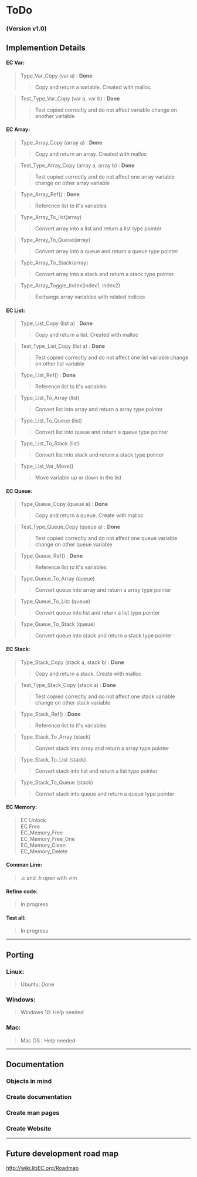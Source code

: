 # ToDo  
### (Version v1.0)  


## Implemention Details


#### EC Var:
> Type_Var_Copy (var a) : **Done**  
> > Copy and return a variable. Created with malloc  

> Test_Type_Var_Copy (var a, var b) : **Done**  
> > Test copied correctly and do not affect variable change on another variable  


#### EC Array:  

> Type_Array_Copy (array a)  : **Done**  
> > Copy and return an array. Created with malloc  

> Test_Type_Array_Copy (array a, array b)  : **Done**  
> > Test copied correctly and do not affect one array variable change on other array variable  

> Type_Array_Ref()  : **Done**  
> > Reference list to it's variables  

> Type_Array_To_list(array)  
> >  Convert array into a list and return a list type pointer  

> Type_Array_To_Queue(array)  
> > Convert array into a queue and return a queue type pointer  

> Type_Array_To_Stack(array)  
> > Convert array into a stack and return a stack type pointer  

> Type_Array_Toggle_Index(index1, index2)  
> > Exchange array variables with related indices  



#### EC List:  

> Type_List_Copy (list a)  : **Done**  
> > Copy and return a list. Created with malloc  

> Test_Type_List_Copy (list a)  : **Done**  
> > Test copied correctly and do not affect one list variable change on other list variable  

> Type_List_Ref()  : **Done**  
> > Reference list to it's variables  

> Type_List_To_Array (list)  
> > Convert list into array and return a array type pointer  

> Type_List_To_Queue (list)  
> > Convert list into queue and return a queue type pointer  

> Type_List_To_Stack (list)  
> > Convert list into stack and return a stack type pointer  

> Type_List_Var_Move()  
> > Move variable up or down in the list  



#### EC Queue:  

> Type_Queue_Copy (queue a)  : **Done**  
> > Copy and return a queue. Create with malloc  

> Test_Type_Queue_Copy (queue a)  : **Done**  
> > Test copied correctly and do not affect one queue variable change on other queue variable  

> Type_Queue_Ref()  : **Done**  
> > Reference list to it's variables  

> Type_Queue_To_Array (queue)  
> > Convert queue into array and return a array type pointer  

> Type_Queue_To_List (queue)  
> > Convert queue into list and return a list type pointer  

> Type_Queue_To_Stack (queue)  
> > Convert queue into stack and return a stack type pointer  


#### EC Stack:  

> Type_Stack_Copy (stack a, stack b)  : **Done**  
> > Copy and return a stack. Create with malloc  

> Test_Type_Stack_Copy (stack a)  : **Done**  
> > Test copied correctly and do not affect one stack variable change on other stack variable  

> Type_Stack_Ref()  : **Done**  
> > Reference list to it's variables  

> Type_Stack_To_Array (stack)  
> > Convert stack into array and return a array type pointer  

> Type_Stack_To_List (stack)  
> > Convert stack into list and return a list type pointer  

> Type_Stack_To_Queue (stack)  
> > Convert stack into queue and return a queue type pointer  


#### EC Memory:  
> EC Unlock  
> EC Free  
> EC_Memory_Free  
> EC_Memory_Free_One  
> EC_Memory_Clean  
> EC_Memory_Delete  


#### Comman Line:  
> .c and .h open with vim  


#### Refine code:  
> In progress  


#### Test all:  
> In progress  


---
## Porting

### Linux:
> Ubuntu: Done  
### Windows:  
> Windows 10: Help needed  
### Mac:  
> Mac OS : Help needed  


---
## Documentation  

### Objects in mind  
### Create documentation  
### Create man pages  
### Create Website  


---
## Future development road map  
<http://wiki.libEC.org/Roadmap>  
